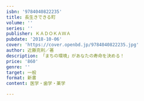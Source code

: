 ```yaml
---
isbn: '9784040822235'
title: 長生きできる町
volume: ''
series: ''
publisher: ＫＡＤＯＫＡＷＡ
pubdate: '2018-10-06'
cover: 'https://cover.openbd.jp/9784040822235.jpg'
author: 近藤克則／著
description: 「まちの環境」があなたの寿命を決める！
price: '860'
genre: ''
target: 一般
format: 新書
content: 医学・歯学・薬学

---
```

